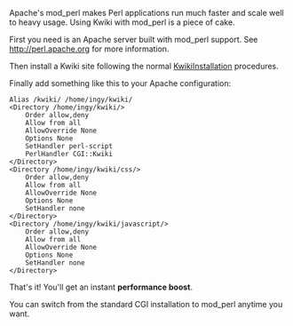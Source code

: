 Apache's mod_perl makes Perl applications run much faster and scale well to heavy usage. Using Kwiki with mod_perl is a piece of cake.

First you need is an Apache server built with mod_perl support. See http://perl.apache.org for more information.

Then install a Kwiki site following the normal [KwikiInstallation](/KwikiInstallation) procedures.

Finally add something like this to your Apache configuration:

    Alias /kwiki/ /home/ingy/kwiki/
    <Directory /home/ingy/kwiki/>
        Order allow,deny
        Allow from all
        AllowOverride None
        Options None
        SetHandler perl-script
        PerlHandler CGI::Kwiki
    </Directory>
    <Directory /home/ingy/kwiki/css/>
        Order allow,deny
        Allow from all
        AllowOverride None
        Options None
        SetHandler none
    </Directory>
    <Directory /home/ingy/kwiki/javascript/>
        Order allow,deny
        Allow from all
        AllowOverride None
        Options None
        SetHandler none
    </Directory>

That's it! You'll get an instant **performance boost**.

You can switch from the standard CGI installation to mod_perl anytime you want.
